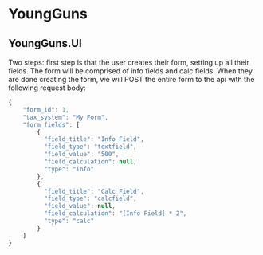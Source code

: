 # YoungGuns

## YoungGuns.UI
Two steps: first step is that the user creates their form, setting up all their fields. The form will be comprised of info fields and calc fields. When they are done creating the form, we will POST the entire form to the api with the following request body:

```js
{
    "form_id": 1,
    "tax_system": "My Form",
    "form_fields": [
        {
          "field_title": "Info Field",
          "field_type": "textfield",
          "field_value": "500",
          "field_calculation": null,
          "type": "info"
        },
        {
          "field_title": "Calc Field",
          "field_type": "calcfield",
          "field_value": null,
          "field_calculation": "[Info Field] * 2",
          "type": "calc"
        }
    ]
}
```
